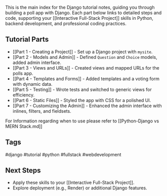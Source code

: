 
This is the main index for the Django tutorial notes, guiding you through building a poll app with Django. Each part below links to detailed steps and code, supporting your [[Interactive Full-Stack Project]] skills in Python, backend development, and professional coding practices.

## Tutorial Parts
- [[Part 1 - Creating a Project]] - Set up a Django project with `mysite`.
- [[Part 2 - Models and Admin]] - Defined `Question` and `Choice` models, added admin interface.
- [[Part 3 - Views and URLs]] - Created views and mapped URLs for the polls app.
- [[Part 4 - Templates and Forms]] - Added templates and a voting form with dynamic data.
- [[Part 5 - Testing]] - Wrote tests and switched to generic views for efficiency.
- [[Part 6 - Static Files]] - Styled the app with CSS for a polished UI.
- [[Part 7 - Customizing the Admin]] - Enhanced the admin interface with inlines, filters, and fieldsets.

For Information regarding when to use please refer to [[Python-Django vs MERN Stack.md]]
## Tags
#django #tutorial #python #fullstack #webdevelopment

## Next Steps
- Apply these skills to your [[Interactive Full-Stack Project]].
- Explore deployment (e.g., Render) or additional Django features.
